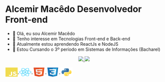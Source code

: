 # Alcemir Macêdo Desenvolvedor Front-end
- 👋 Olá, eu sou Alcemir Macêdo
- 👀 Tenho interesse em Tecnologias Front-end e Back-end
- 🌱 Atualmente estou aprendendo ReactJs e NodeJS
- 📜 Estou Cursando o 3º período em Sistemas de Informações (Bacharel)

<div align="center">
  <a href="https://github.com/AlcemirMacedo">
  <img height="180em" src="https://github-readme-stats.vercel.app/api?username=AlcemirMacedo&show_icons=true&theme=gruvbox&include_all_commits=true&count_private=true"/>
  <img height="180em" src="https://github-readme-stats.vercel.app/api/top-langs/?username=AlcemirMacedo&layout=compact&langs_count=7&theme=gruvbox"/>
</div>
  <div style="display: inline_block"><br>
  <img align="center" alt="Rafa-Js" height="30" width="40" src="https://raw.githubusercontent.com/devicons/devicon/master/icons/javascript/javascript-plain.svg">
  <img align="center" alt="Rafa-React" height="30" width="40" src="https://raw.githubusercontent.com/devicons/devicon/master/icons/react/react-original.svg">
  <img align="center" alt="Rafa-HTML" height="30" width="40" src="https://raw.githubusercontent.com/devicons/devicon/master/icons/html5/html5-original.svg">
  <img align="center" alt="Rafa-CSS" height="30" width="40" src="https://raw.githubusercontent.com/devicons/devicon/master/icons/css3/css3-original.svg">
  <img align="center" alt="Rafa-Python" height="30" width="40" src="https://raw.githubusercontent.com/devicons/devicon/master/icons/python/python-original.svg">
    
  
</div>
  
  
